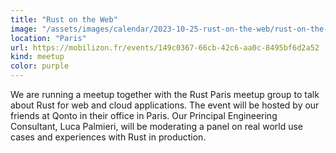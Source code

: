 ```yaml
---
title: "Rust on the Web"
image: "/assets/images/calendar/2023-10-25-rust-on-the-web/rust-on-the-web.jpg"
location: "Paris"
url: https://mobilizon.fr/events/149c0367-66cb-42c6-aa0c-8495bf6d2a52
kind: meetup
color: purple
---
```


We are running a meetup together with the Rust Paris meetup group to talk about
Rust for web and cloud applications. The event will be hosted by our friends at
Qonto in their office in Paris. Our Principal Engineering Consultant, Luca
Palmieri, will be moderating a panel on real world use cases and experiences
with Rust in production.
